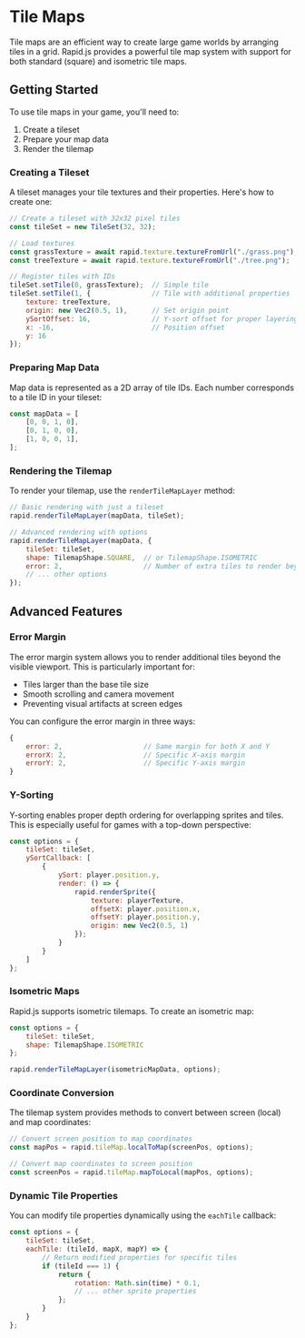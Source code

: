 # Tile Maps

Tile maps are an efficient way to create large game worlds by arranging tiles in a grid. Rapid.js provides a powerful tile map system with support for both standard (square) and isometric tile maps.

## Getting Started

To use tile maps in your game, you'll need to:
1. Create a tileset
2. Prepare your map data
3. Render the tilemap

### Creating a Tileset

A tileset manages your tile textures and their properties. Here's how to create one:

```javascript
// Create a tileset with 32x32 pixel tiles
const tileSet = new TileSet(32, 32);

// Load textures
const grassTexture = await rapid.texture.textureFromUrl("./grass.png");
const treeTexture = await rapid.texture.textureFromUrl("./tree.png");

// Register tiles with IDs
tileSet.setTile(0, grassTexture);  // Simple tile
tileSet.setTile(1, {               // Tile with additional properties
    texture: treeTexture,
    origin: new Vec2(0.5, 1),      // Set origin point
    ySortOffset: 16,               // Y-sort offset for proper layering
    x: -16,                        // Position offset
    y: 16
});
```

### Preparing Map Data

Map data is represented as a 2D array of tile IDs. Each number corresponds to a tile ID in your tileset:

```javascript
const mapData = [
    [0, 0, 1, 0],
    [0, 1, 0, 0],
    [1, 0, 0, 1],
];
```

### Rendering the Tilemap

To render your tilemap, use the `renderTileMapLayer` method:

```javascript
// Basic rendering with just a tileset
rapid.renderTileMapLayer(mapData, tileSet);

// Advanced rendering with options
rapid.renderTileMapLayer(mapData, {
    tileSet: tileSet,
    shape: TilemapShape.SQUARE,  // or TilemapShape.ISOMETRIC
    error: 2,                    // Number of extra tiles to render beyond viewport
    // ... other options
});
```

## Advanced Features

### Error Margin

The error margin system allows you to render additional tiles beyond the visible viewport. This is particularly important for:
- Tiles larger than the base tile size
- Smooth scrolling and camera movement
- Preventing visual artifacts at screen edges

You can configure the error margin in three ways:

```javascript
{
    error: 2,                    // Same margin for both X and Y
    errorX: 2,                   // Specific X-axis margin
    errorY: 2,                   // Specific Y-axis margin
}
```

### Y-Sorting

Y-sorting enables proper depth ordering for overlapping sprites and tiles. This is especially useful for games with a top-down perspective:

```javascript
const options = {
    tileSet: tileSet,
    ySortCallback: [
        {
            ySort: player.position.y,
            render: () => {
                rapid.renderSprite({
                    texture: playerTexture,
                    offsetX: player.position.x,
                    offsetY: player.position.y,
                    origin: new Vec2(0.5, 1)
                });
            }
        }
    ]
};
```

### Isometric Maps

Rapid.js supports isometric tilemaps. To create an isometric map:

```javascript
const options = {
    tileSet: tileSet,
    shape: TilemapShape.ISOMETRIC
};

rapid.renderTileMapLayer(isometricMapData, options);
```

### Coordinate Conversion

The tilemap system provides methods to convert between screen (local) and map coordinates:

```javascript
// Convert screen position to map coordinates
const mapPos = rapid.tileMap.localToMap(screenPos, options);

// Convert map coordinates to screen position
const screenPos = rapid.tileMap.mapToLocal(mapPos, options);
```

### Dynamic Tile Properties

You can modify tile properties dynamically using the `eachTile` callback:

```javascript
const options = {
    tileSet: tileSet,
    eachTile: (tileId, mapX, mapY) => {
        // Return modified properties for specific tiles
        if (tileId === 1) {
            return {
                rotation: Math.sin(time) * 0.1,
                // ... other sprite properties
            };
        }
    }
};
```